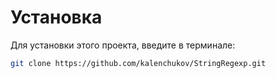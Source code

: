 # Установка
Для установки этого проекта, введите в терминале:

```bash
git clone https://github.com/kalenchukov/StringRegexp.git
```

